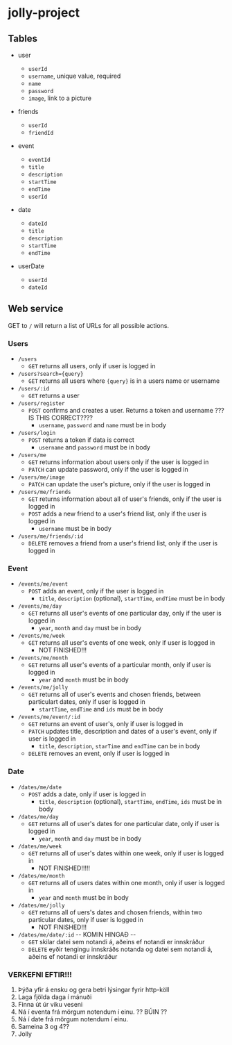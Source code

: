 # jolly-project

## Tables

* user
  * `userId`
  * `username`, unique value, required
  * `name`
  * `password`
  * `image`, link to a picture

* friends
  * `userId`
  * `friendId`

* event  
  * `eventId`
  * `title`
  * `description`
  * `startTime`
  * `endTime`
  * `userId`

* date
  * `dateId`
  * `title`
  * `description`
  * `startTime`
  * `endTime`

* userDate
  * `userId`
  * `dateId`

## Web service

GET to `/` will return a list of URLs for all possible actions.

### Users
* `/users`
  * `GET` returns all users, only if user is logged in
* `/users?search={query}`
  * `GET` returns all users where `{query}` is in a users name or username
* `/users/:id`
  * `GET` returns a user
* `/users/register` 
  * `POST` confirms and creates a user. Returns a token and username ???IS THIS CORRECT????
    * `username`, `password` and `name` must be in body
* `/users/login`
  * `POST` returns a token if data is correct
    * `username` and `password` must be in body
* `/users/me`
  * `GET` returns information about users only if the user is logged in
  * `PATCH` can update password, only if the user is logged in
* `/users/me/image`
  * `PATCH` can update the user's picture, only if the user is logged in
* `/users/me/friends`
  * `GET` returns information about all of user's friends, only if the user is logged in
  * `POST` adds a new friend to a user's friend list, only if the user is logged in
    * `username` must be in body
* `/users/me/friends/:id`
  * `DELETE` removes a friend from a user's friend list, only if the user is logged in

### Event

* `/events/me/event`
  * `POST` adds an event, only if the user is logged in
    * `title`, `description` (optional), `startTime`, `endTime` must be in body
* `/events/me/day`
  * `GET` returns all user's events of one particular day, only if the user is logged in
    * `year`, `month` and `day` must be in body
* `/events/me/week`
  * `GET` returns all user's events of one week, only if user is logged in
    * NOT FINISHED!!!
* `/events/me/month`
  * `GET` returns all user's events of a particular month, only if user is logged in
    * `year` and `month` must be in body
* `/events/me/jolly`
  * `GET` returns all of user's events and chosen friends, between particulart dates, only if user is logged in
    * `startTime`, `endTime` and `ids` must be in body
* `/events/me/event/:id`
  * `GET` returns an event of user's, only if user is logged in
  * `PATCH` updates title, description and dates of a user's event, only if user is logged in
    * `title`, `description`, `starTime` and `endTime` can be in body
  * `DELETE` removes an event, only if user is logged in

### Date

* `/dates/me/date`
  * `POST` adds a date, only if user is logged in
    * `title`, `description` (optional), `startTime`, `endTime`, `ids` must be in body
* `/dates/me/day`
  * `GET` returns all of user's dates for one particular date, only if user is logged in
    * `year`, `month` and `day` must be in body
* `/dates/me/week`
  * `GET` returns all of user's dates within one week, only if user is logged in
    * NOT FINISHED!!!!!
* `/dates/me/month`
  * `GET` returns all of users dates within one month, only if user is logged in
    * `year` and `month` must be in body
* `/dates/me/jolly`
  * `GET` returns all of uers's dates and chosen friends, within two particular dates, only if user is logged in
    * NOT FINISHED!!!
* `/dates/me/date/:id`
-- KOMIN HINGAÐ --
  * `GET` skilar datei sem notandi á, aðeins ef notandi er innskráður
  * `DELETE` eyðir tengingu innskráðs notanda og datei sem notandi á, aðeins ef notandi er innskráður

### VERKEFNI EFTIR!!!
1. Þýða yfir á ensku og gera betri lýsingar fyrir http-köll
2. Laga fjölda daga í mánuði
3. Finna út úr viku veseni
4. Ná í eventa frá mörgum notendum í einu. ?? BÚIN ??
5. Ná í date frá mörgum notendum í einu.
6. Sameina 3 og 4??
7. Jolly
